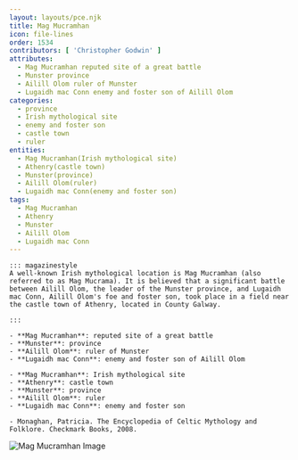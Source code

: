 ```yaml
---
layout: layouts/pce.njk
title: Mag Mucramhan
icon: file-lines
order: 1534
contributors: [ 'Christopher Godwin' ]
attributes:
  - Mag Mucramhan reputed site of a great battle
  - Munster province
  - Ailill Olom ruler of Munster
  - Lugaidh mac Conn enemy and foster son of Ailill Olom
categories:
  - province
  - Irish mythological site
  - enemy and foster son
  - castle town
  - ruler
entities:
  - Mag Mucramhan(Irish mythological site)
  - Athenry(castle town)
  - Munster(province)
  - Ailill Olom(ruler)
  - Lugaidh mac Conn(enemy and foster son)
tags:
  - Mag Mucramhan
  - Athenry
  - Munster
  - Ailill Olom
  - Lugaidh mac Conn
---
```

``` tab [group1:Info]
::: magazinestyle
A well-known Irish mythological location is Mag Mucramhan (also referred to as Mag Mucrama). It is believed that a significant battle between Ailill Olom, the leader of the Munster province, and Lugaidh mac Conn, Ailill Olom's foe and foster son, took place in a field near the castle town of Athenry, located in County Galway.

:::
```
``` tab [group1:Attributes]
- **Mag Mucramhan**: reputed site of a great battle
- **Munster**: province
- **Ailill Olom**: ruler of Munster
- **Lugaidh mac Conn**: enemy and foster son of Ailill Olom
```
``` tab [group1:Entities]
- **Mag Mucramhan**: Irish mythological site
- **Athenry**: castle town
- **Munster**: province
- **Ailill Olom**: ruler
- **Lugaidh mac Conn**: enemy and foster son
```
``` tab [group1:Sources]
- Monaghan, Patricia. The Encyclopedia of Celtic Mythology and Folklore. Checkmark Books, 2008.
```
![Mag Mucramhan Image]([None])
